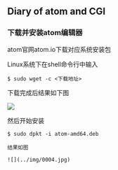 ## Diary of atom and CGI

### 下载并安装atom编辑器

atom官网atom.io下载对应系统安装包

Linux系统下在shell命令行中输入

```
$ sudo wget -c <下载地址>
```

下载完成后结果如下图

![](../img/0002.jpg)

然后开始安装

```
$ sudo dpkt -i atom-amd64.deb

结果如图

![](../img/0004.jpg)

